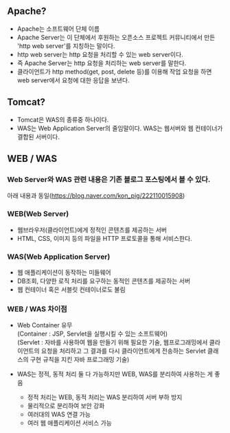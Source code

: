 ## Apache?
- Apache는 소프트웨어 단체 이름
- Apache Server는 이 단체에서 후원하는 오픈소스 프로젝트 커뮤니티에서 만든 'http web server'를 지칭하는 말이다.
- http web server는 http 요청을 처리할 수 있는 web server이다.
- 즉 Apache Server는 http 요청을 처리하는 web server를 말한다.
- 클라이언트가 http method(get, post, delete 등)를 이용해 작업 요청을 하면 web server에서 요청에 대한 응답을 보낸다.

## Tomcat?
- Tomcat은 WAS의 종류중 하나이다.
- WAS는 Web Application Server의 줄임말이다. WAS는 웹서버와 웹 컨테이너가 결합된 서버이다.

## WEB / WAS
### Web Server와 WAS 관련 내용은 기존 블로그 포스팅에서 볼 수 있다.
아래 내용과 동일(https://blog.naver.com/kon_pig/222110015908)

### WEB(Web Server)
- 웹브라우저(클라이언트)에게 정적인 콘텐츠를 제공하는 서버
- HTML, CSS, 이미지 등의 파일을 HTTP 프로토콜을 통해 서비스한다.

### WAS(Web Application Server)
- 웹 애플리케이션이 동작하는 미들웨어
- DB조회, 다양한 로직 처리를 요구하는 동적인 콘텐츠를 제공하는 서버
- 웹 컨테이너 혹은 서블릿 컨테이너로도 불림

### WEB / WAS 차이점
- Web Container 유무<br/>
(Container : JSP, Servlet을 실행시킬 수 있는 소프트웨어)<br/>
(Servlet : 자바를 사용하여 웹을 만들기 위해 필요한 기술, 웹프로그래밍에서 클라이언트의 요청을 처리하고 그 결과를 다시 클라이언트에게 전송하는 Servlet 클래스의 구현 규칙을 지킨 자바 프로그래밍 기술)

- WAS는 정적, 동적 처리 둘 다 가능하지만 WEB, WAS를 분리하여 사용하는 게 좋음
  - 정적 처리는 WEB, 동적 처리는 WAS 분리하여 서버 부하 방지
  - 물리적으로 분리하여 보안 강화
  - 여러대의 WAS 연결 가능
  - 여러 웹 애플리케이션 서비스 가능
